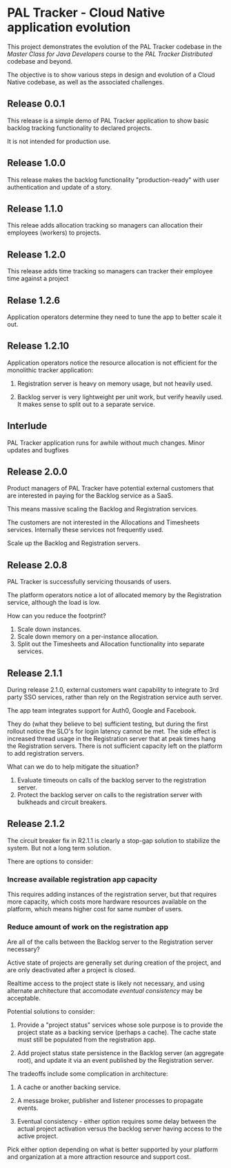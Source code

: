 # PAL Tracker - Cloud Native application evolution

This project demonstrates the evolution of the PAL Tracker codebase in the
*Master Class for Java Developers* course to the *PAL Tracker Distributed*
codebase and beyond.

The objective is to show various steps in design and evolution of a
Cloud Native codebase,
as well as the associated challenges.

## Release 0.0.1

This release is a simple demo of PAL Tracker application to show basic
backlog tracking functionality to declared projects.

It is not intended for production use.

## Release 1.0.0

This release makes the backlog functionality "production-ready" with
user authentication and update of a story.

## Release 1.1.0

This releae adds allocation tracking so managers can allocation their
employees (workers) to projects.

## Release 1.2.0

This release adds time tracking so managers can tracker their
employee time against a project

## Relase 1.2.6

Application operators determine they need to tune the app to better
scale it out.

## Release 1.2.10

Application operators notice the resource allocation is not efficient
for the monolithic tracker application:

1.  Registration server is heavy on memory usage,
    but not heavily used.

1.  Backlog server is very lightweight per unit work,
    but verify heavily used.
    It makes sense to split out to a separate service.

## Interlude

PAL Tracker application runs for awhile without much changes.
Minor updates and bugfixes

## Release 2.0.0

Product managers of PAL Tracker have potential external
customers that are interested in paying for the Backlog
service as a SaaS.

This means massive scaling the Backlog and Registration
services.

The customers are not interested in the Allocations and
Timesheets services.
Internally these services not frequently used.

Scale up the Backlog and Registration servers.

## Release 2.0.8

PAL Tracker is successfully servicing thousands of
users.

The platform operators notice a lot of allocated
memory by the Registration service,
although the load is low.

How can you reduce the footprint?

1.  Scale down instances.
1.  Scale down memory on a per-instance allocation.
1.  Split out the Timesheets and Allocation functionality
    into separate services.

## Release 2.1.1

During release 2.1.0,
external customers want capability to integrate to 3rd
party SSO services,
rather than rely on the Registration service auth server.

The app team integrates support for Auth0, Google and
Facebook.

They do (what they believe to be) sufficient testing,
but during the first rollout notice the SLO's for
login latency cannot be met.
The side effect is increased thread usage in the
Registration server that at peak times hang the
Registration servers.
There is not sufficient capacity left on the platform
to add registration servers.

What can we do to help mitigate the situation?

1.  Evaluate timeouts on calls of the backlog server
    to the registration server.
1.  Protect the backlog server on calls to the
    registration server with bulkheads and circuit
    breakers.

## Release 2.1.2

The circuit breaker fix in R2.1.1 is clearly a stop-gap
solution to stabilize the system.
But not a long term solution.

There are options to consider:

### Increase available registration app capacity

This requires adding instances of the registration
server,
but that requires more capacity,
which costs more hardware resources available on 
the platform,
which means higher cost for same number of users.

### Reduce amount of work on the registration app

Are all of the calls between the Backlog server to the
Registration server necessary?

Active state of projects are generally set during
creation of the project,
and are only deactivated after a project is closed.

Realtime access to the project state is likely not
necessary,
and using alternate architecture that accomodate
*eventual consistency* may be acceptable.

Potential solutions to consider:

1.  Provide a "project status" services whose sole
    purpose is to provide the project state as a
    backing service (perhaps a cache).
    The cache state must still be populated from
    the registration app.

1.  Add project status state persistence in the
    Backlog server (an aggregate root),
    and update it via an event published by the
    Registration server.

The tradeoffs include some complication in architecture:

1.  A cache or another backing service.

1.  A message broker,
    publisher and listener processes to propagate
    events.

1.  Eventual consistency - either option requires
    some delay between the actual project activation
    versus the backlog server having access to the
    active project.

Pick either option depending on what is better
supported by your platform and organization at
a more attraction resource and support cost.
